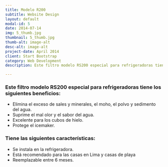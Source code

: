 ```yaml
---
title: Modelo R200
subtitle: Website Design
layout: default
modal-id: 5
date: 2014-07-14
img: 5_thumb.jpg
thumbnail: 5_thumb.jpg
thumb-alt: image-alt
desc-alt: image-alt
project-date: April 2014
client: Start Bootstrap
category: Web Development
description: Este filtro modelo RS200 especial para refrigeradoras tiene los siguientes beneficios Elimina el exceso de sales y minerales, el moho, el polvo y sedimento del agua. Suprime el mal olor y el sabor del agua. Excelente para los cubos de hielo. Protege el icemaker. Tiene las siguientes características Se instala en la refrigeradora. Está recomendado para las casas en Lima y casas de playa  Reemplazable entre 6 meses.

---
```

### Este filtro modelo RS200 especial para refrigeradoras tiene los siguientes beneficios:
- Elimina el exceso de sales y minerales, el moho, el polvo y sedimento del agua.
- Suprime el mal olor y el sabor del agua.
- Excelente para los cubos de hielo.
- Protege el icemaker.

### Tiene las siguientes características:
- Se instala en la refrigeradora.
- Está recomendado para las casas en Lima y casas de playa 
- Reemplazable entre 6 meses.
